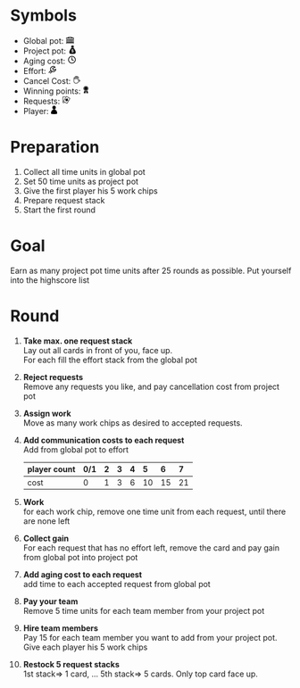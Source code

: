 # Symbols
* Global pot: <img src="icons/mono-apollon.svg" alt="Global pot" height="15px">
* Project pot: <img src="icons/1459610756_dollar-bag.svg" alt="Hourglass" height="15px">
* Aging cost: <img src="icons/mono-clock.svg" alt="Aging cost" height="15px">
* Effort: <img src="icons/mono-control.svg" alt="Effort" height="15px">
* Cancel Cost: <img src="icons/mono-endturn.svg" alt="Cancel" height="15px">
* Winning points: <img src="icons/Simple-Award-Ribbon.svg" alt="Win" height="15px">
* Requests: <img src="icons/mono-package-games-cards.svg" alt="Request" height="15px">
* Player: <img src="icons/pawn.svg" alt="Hourglass" height="15px">

# Preparation
1. Collect all time units in global pot
1. Set 50 time units as project pot
1. Give the first player his 5 work chips
4. Prepare request stack
1. Start the first round

# Goal
Earn as many project pot time units after 25 rounds as possible.
Put yourself into the highscore list

# Round

1. __Take max. one request stack__  
Lay out all cards in front of you, face up.  
For each fill the effort stack from the global pot
1. __Reject requests__  
Remove any requests you like, and pay cancellation cost from project pot
1. __Assign work__  
Move as many work chips as desired to accepted requests.
1. __Add communication costs to each request__  
Add from global pot to effort  

    player count | 0/1 | 2 | 3 | 4 | 5 | 6 | 7  
    ------------ | --- | --| --|-- |-- |-- |--  
    cost         |  0  | 1 | 3 | 6 |10 |15 | 21  
1. __Work__  
for each work chip, remove one time unit from each request, until there are none left
1. __Collect gain__  
For each request that has no effort left, remove the card and pay gain from global pot into project pot
1. __Add aging cost to each request__  
add time to each accepted request from global pot
1. __Pay your team__  
Remove 5 time units for each team member from your project pot
1. __Hire team members__  
Pay 15 for each team member you want to add from your project pot.
Give each player his 5 work chips
1. __Restock 5 request stacks__  
1st stack=> 1 card, ... 5th stack=> 5 cards. Only top card face up.